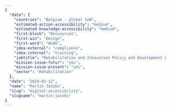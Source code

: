 ```yaml
---
{
  "data": {
    "countries": "Belgium - global SoW",
    "estimated-action-accessibility": "medium",
    "estimated-knowledge-accessibility": "medium",
    "first-block": "Ressources",
    "first-win": "Design",
    "first-word": "WCAG",
    "idea-external": "compliance",
    "idea-internal": "training",
    "jobtitle": "Rehabilitation and Innovation Policy and Development Officer",
    "mission-issue-futur": "yes",
    "mission-issue-present": "yes",
    "sector": "Rehabilitation"
  },
  "date": "2024-02-12",
  "name": "Martin Jacobs",
  "slug": "digital-accessibility",
  "slugname": "martin-jacobs"
}
---
```

